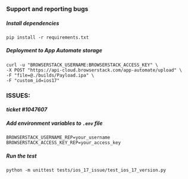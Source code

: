 ### Support and reporting bugs

##### Install dependencies

```shell
pip install -r requirements.txt
```

##### Deployment to App Automate storage

```shell
curl -u "BROWSERSTACK_USERNAME:BROWSERSTACK_ACCESS_KEY" \       
-X POST "https://api-cloud.browserstack.com/app-automate/upload" \
-F "file=@./builds/Payload.ipa" \
-F "custom_id=ios17"
```


### ISSUES:

#### **_ticket #1047607_**

##### Add environment variables to `.env` file

```shell
BROWSERSTACK_USERNAME_REP=your_username
BROWSERSTACK_ACCESS_KEY_REP=your_access_key
```

##### Run the test

```shell
python -m unittest tests/ios_17_issue/test_ios_17_version.py
```
